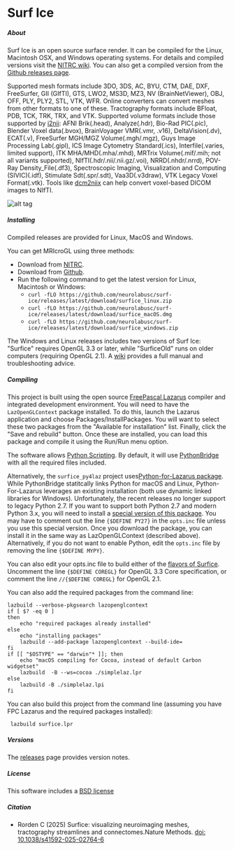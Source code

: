 # Surf Ice

##### About

Surf Ice is an open source surface render. It can be compiled for the Linux, Macintosh OSX, and Windows operating systems. For details and compiled versions visit the [NITRC wiki](https://www.nitrc.org/plugins/mwiki/index.php/surfice:MainPage). You can also get a compiled version from the [Github releases page](https://github.com/neurolabusc/surf-ice/releases).

Supported mesh formats include 3DO, 3DS, AC, BYU, CTM, DAE, DXF, FreeSurfer, GII (GIfTI), GTS, LWO2, MS3D, MZ3, NV (BrainNetViewer), OBJ, OFF, PLY, PLY2, STL, VTK, WFR. Online converters can convert meshes from other formats to one of these. Tractography formats include BFloat, PDB, TCK, TRK, TRX, and VTK. Supported volume formats include those supported by [i2nii](https://github.com/rordenlab/i2nii): AFNI Brik(.head), Analyze(.hdr), Bio-Rad PIC(.pic), Blender Voxel data(.bvox), BrainVoyager VMR(.vmr, .v16), DeltaVision(.dv), ECAT(.v), FreeSurfer MGH/MGZ Volume(.mgh/.mgz), Guys Image Processing Lab(.gipl), ICS Image Cytometry Standard(.ics), Interfile(.varies, limited support), ITK MHA/MHD(.mha/.mhd), MRTrix Volume(.mif/.mih; not all variants supported), NIfTI(.hdr/.nii/.nii.gz/.voi), NRRD(.nhdr/.nrrd), POV-Ray Density_File(.df3), Spectroscopic Imaging, Visualization and Computing (SIVIC)(.idf), Stimulate Sdt(.spr/.sdt), Vaa3D(.v3draw), VTK Legacy Voxel Format(.vtk). Tools like [dcm2niix](https://github.com/rordenlab/dcm2niix) can help convert voxel-based DICOM images to NIfTI.

![alt tag](https://github.com/neurolabusc/surf-ice/blob/master/Surfice.jpg)

##### Installing

Compiled releases are provided for Linux, MacOS and Windows. 

You can get MRIcroGL using three methods:

 - Download from [NITRC](https://www.nitrc.org/plugins/mwiki/index.php/surfice:MainPage).
 - Download from [Github](https://github.com/neurolabusc/surf-ice/releases).
 - Run the following command to get the latest version for Linux, Macintosh or Windows: 
   * `curl -fLO https://github.com/neurolabusc/surf-ice/releases/latest/download/surfice_linux.zip`
   * `curl -fLO https://github.com/neurolabusc/surf-ice/releases/latest/download/surfice_macOS.dmg`
   * `curl -fLO https://github.com/neurolabusc/surf-ice/releases/latest/download/surfice_windows.zip`

The Windows and Linux releases includes two versions of Surf Ice: "Surfice" requires OpenGL 3.3 or later, while "SurficeOld" runs on older computers (requiring OpenGL 2.1). A [wiki](https://www.nitrc.org/plugins/mwiki/index.php/surfice:MainPage) provides a full manual and troubleshooting advice.

##### Compiling

This project is built using the open source [FreePascal Lazarus](http://www.lazarus-ide.org/) compiler and integrated development environment. You will need to have the `LazOpenGLContext` package installed. To do this, launch the Lazarus application and choose Packages/InstallPackages. You will want to select these two packages from the "Available for installation" list. Finally, click the "Save and rebuild" button. Once these are installed, you can load this package and compile it using the Run/Run menu option.

The software allows [Python Scripting](https://github.com/neurolabusc/surf-ice/blob/master/PYTHON.md). By default, it will use [PythonBridge](https://github.com/genericptr/PythonBridge) with all the required files included.

Alternatively, the `surfice_py4laz` project uses[Python-for-Lazarus package](https://github.com/Alexey-T/Python-for-Lazarus). While PythonBridge statitcally links Python for macOS and Linux, Python-For-Lazarus leverages an existing installation (both use dynamic linked libraries for Windows). Unfortunately, the recent releases no longer support to legacy Python 2.7. If you want to support both Python 2.7 and modern Python 3.x, you will need to install a [special version of this package](https://github.com/neurolabusc/Python27-for-Lazarus). You may have to comment out the line `{$DEFINE PY27}` in the `opts.inc` file unless you use this special version. Once you download the package, you can install it in the same way as LazOpenGLContext (described above). Alternatively, if you do not want to enable Python, edit the `opts.inc` file by removing the line `{$DEFINE MYPY}`.

You can also edit your opts.inc file to build either of the [flavors of Surfice](https://www.nitrc.org/plugins/mwiki/index.php/surfice:MainPage#Versions). Uncomment the line `{$DEFINE COREGL}` for OpenGL 3.3 Core specification, or comment the line `//{$DEFINE COREGL}` for OpenGL 2.1.


You can also add the required packages from the command line:

```
lazbuild --verbose-pkgsearch lazopenglcontext
if [ $? -eq 0 ]
then
    echo "required packages already installed"
else
    echo "installing packages"
    lazbuild --add-package lazopenglcontext --build-ide=
fi
if [[ "$OSTYPE" == "darwin"* ]]; then
	echo "macOS compiling for Cocoa, instead of default Carbon widgetset"
	lazbuild  -B --ws=cocoa ./simplelaz.lpr
else
	lazbuild -B ./simplelaz.lpi
fi
```

You can also build this project from the command line (assuming you have FPC Lazarus and the required packages installed):

```
 lazbuild surfice.lpr
```

##### Versions

The [releases](https://github.com/neurolabusc/surf-ice/releases) page provides version notes.

##### License

This software includes a [BSD license](https://opensource.org/licenses/BSD-2-Clause)

##### Citation

 - Rorden C (2025) Surfice: visualizing neuroimaging meshes, tractography streamlines and connectomes.Nature Methods. [doi: 10.1038/s41592-025-02764-6](doi.org/10.1038/s41592-025-02764-6)
